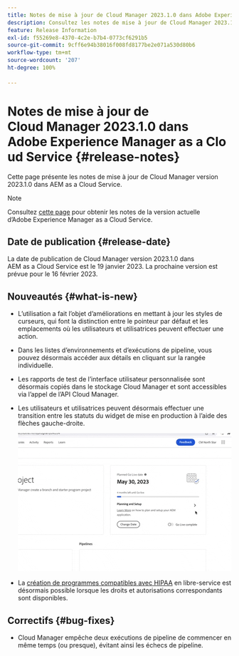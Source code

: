 ```yaml
---
title: Notes de mise à jour de Cloud Manager 2023.1.0 dans Adobe Experience Manager as a Cloud Service
description: Consultez les notes de mise à jour de Cloud Manager 2023.1.0 dans AEM as a Cloud Service.
feature: Release Information
exl-id: f55269e8-4370-4c2e-b7b4-0773cf6291b5
source-git-commit: 9cff6e94b38016f008fd8177be2e071a530d80b6
workflow-type: tm+mt
source-wordcount: '207'
ht-degree: 100%

---
```


# Notes de mise à jour de Cloud Manager 2023.1.0 dans Adobe Experience Manager as a Cloud Service {#release-notes}

Cette page présente les notes de mise à jour de Cloud Manager version 2023.1.0 dans AEM as a Cloud Service.

>[!NOTE]
>
>Consultez [cette page](/help/release-notes/release-notes-cloud/release-notes-current.md) pour obtenir les notes de la version actuelle d’Adobe Experience Manager as a Cloud Service.

## Date de publication {#release-date}

La date de publication de Cloud Manager version 2023.1.0 dans AEM as a Cloud Service est le 19 janvier 2023. La prochaine version est prévue pour le 16 février 2023.

## Nouveautés {#what-is-new}

* L’utilisation a fait l’objet d’améliorations en mettant à jour les styles de curseurs, qui font la distinction entre le pointeur par défaut et les emplacements où les utilisateurs et utilisatrices peuvent effectuer une action.

* Dans les listes d’environnements et d’exécutions de pipeline, vous pouvez désormais accéder aux détails en cliquant sur la rangée individuelle.

* Les rapports de test de l’interface utilisateur personnalisée sont désormais copiés dans le stockage Cloud Manager et sont accessibles via l’appel de l’API Cloud Manager.

* Les utilisateurs et utilisatrices peuvent désormais effectuer une transition entre les statuts du widget de mise en production à l’aide des flèches gauche-droite.

   ![Transitions du widget de mise en production.](/help/implementing/cloud-manager/release-notes/assets/go-live-transitions.gif)

* La [création de programmes compatibles avec HIPAA](/help/implementing/cloud-manager/getting-access-to-aem-in-cloud/creating-production-programs.md) en libre-service est désormais possible lorsque les droits et autorisations correspondants sont disponibles.

## Correctifs {#bug-fixes}

* Cloud Manager empêche deux exécutions de pipeline de commencer en même temps (ou presque), évitant ainsi les échecs de pipeline.
